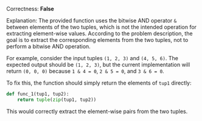 Correctness: **False**

Explanation: The provided function uses the bitwise AND operator `&` between elements of the two tuples, which is not the intended operation for extracting element-wise values. According to the problem description, the goal is to extract the corresponding elements from the two tuples, not to perform a bitwise AND operation. 

For example, consider the input tuples `(1, 2, 3)` and `(4, 5, 6)`. The expected output should be `(1, 2, 3)`, but the current implementation will return `(0, 0, 0)` because `1 & 4 = 0`, `2 & 5 = 0`, and `3 & 6 = 0`.

To fix this, the function should simply return the elements of `tup1` directly:

```python
def func_1(tup1, tup2):
    return tuple(zip(tup1, tup2))
```

This would correctly extract the element-wise pairs from the two tuples.